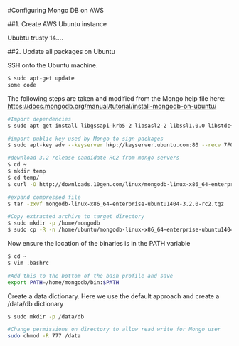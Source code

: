 #Configuring Mongo DB on AWS

##1. Create AWS Ubuntu instance

Ububtu trusty 14....


##2. Update all packages on Ubuntu

SSH onto the Ubuntu machine.

``` bash
$ sudo apt-get update
some code
```

The following steps are taken and modified from the Mongo help file here:
https://docs.mongodb.org/manual/tutorial/install-mongodb-on-ubuntu/

```bash
#Import dependencies
$ sudo apt-get install libgssapi-krb5-2 libsasl2-2 libssl1.0.0 libstdc++6 snmp

#import public key used by Mongo to sign packages
$ sudo apt-key adv --keyserver hkp://keyserver.ubuntu.com:80 --recv 7F0CEB10

#download 3.2 release candidate RC2 from mongo servers
$ cd ~
$ mkdir temp
$ cd temp/
$ curl -O http://downloads.10gen.com/linux/mongodb-linux-x86_64-enterprise-ubuntu1404-3.2.0-rc2.tgz

#expand compressed file
$ tar -zxvf mongodb-linux-x86_64-enterprise-ubuntu1404-3.2.0-rc2.tgz

#Copy extracted archive to target directory
$ sudo mkdir -p /home/mongodb
$ sudo cp -R -n /home/ubuntu/mongodb-linux-x86_64-enterprise-ubuntu1404-3.2.0-rc2/* /home/mongodb

```
Now ensure the location of the binaries is in the PATH variable
```bash
$ cd ~
$ vim .bashrc

#Add this to the bottom of the bash profile and save
export PATH=/home/mongodb/bin:$PATH
```
Create a data dictionary. Here we use the default approach and create a /data/db dictionary
```bash
$ sudo mkdir -p /data/db

#Change permissions on directory to allow read write for Mongo user
sudo chmod -R 777 /data
```
